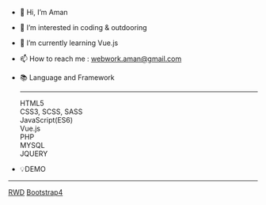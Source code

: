 - 👋 Hi, I’m Aman
- 👀 I’m interested in coding & outdooring
- 🌱 I’m currently learning Vue.js 
- 📫 How to reach me : webwork.aman@gmail.com

- 📚 Language and Framework <hr>
HTML5<br>
CSS3, SCSS, SASS<br>
JavaScript(ES6)<br>
Vue.js<br>
PHP<br>
MYSQL<br>
JQUERY<br>

- 💡DEMO 
<hr>
<a href="https://webworkaman.github.io/RWD/">RWD</a>
<a href="https://webworkaman.github.io/Bootstrap4/">Bootstrap4</a>

<!---
WebworkAman/WebworkAman is a ✨ special ✨ repository because its `README.md` (this file) appears on your GitHub profile.
You can click the Preview link to take a look at your changes.
--->
